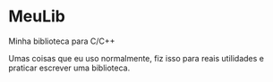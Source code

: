 # MeuLib
Minha biblioteca para C/C++

Umas coisas que eu uso normalmente, fiz isso para reais utilidades e praticar escrever uma biblioteca.
